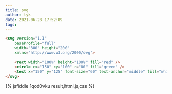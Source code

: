 ```yaml
---
title: svg
author: tyk
date: 2021-06-28 17:52:09
tags:
---
```


```html
<svg version="1.1"
	baseProfile="full"
	width="300" height="200"
	xmlns="http://www.w3.org/2000/svg">

	<rect width="100%" height="100%" fill="red" />
	<circle cx="150" cy="100" r="80" fill="green" />
	<text x="150" y="125" font-size="60" text-anchor="middle" fill="white">SVG</text>
</svg>
```

{% jsfiddle 1qod0vku result,html,js,css %}


